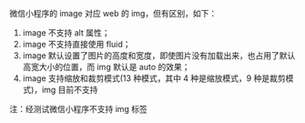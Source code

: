 微信小程序的 image 对应 web 的 img，但有区别，如下：
1. image 不支持 alt 属性；
2. image 不支持直接使用 fluid；
3. image 默认设置了图片的高度和宽度，即使图片没有加载出来，也占用了默认高宽大小的位置，而 img 默认是 auto 的效果；
4. image 支持缩放和裁剪模式(13 种模式，其中 4 种是缩放模式，9 种是裁剪模式)，img 目前不支持

注：经测试微信小程序不支持 img 标签
